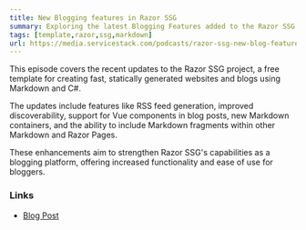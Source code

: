 ```yaml
---
title: New Blogging features in Razor SSG
summary: Exploring the latest Blogging Features added to the Razor SSG template, the fast, free static side generator for generating blogs and marketing websites from Markdown files.
tags: [template,razor,ssg,markdown]
url: https://media.servicestack.com/podcasts/razor-ssg-new-blog-features.mp3   
---
```


This episode covers the recent updates to the Razor SSG project, a free template for creating fast, 
statically generated websites and blogs using Markdown and C#. 

The updates include features like RSS feed generation, improved discoverability, support for 
Vue components in blog posts, new Markdown containers, and the ability to include Markdown 
fragments within other Markdown and Razor Pages. 

These enhancements aim to strengthen Razor SSG's capabilities as a blogging platform, 
offering increased functionality and ease of use for bloggers.

### Links

- [Blog Post](/posts/razor-ssg-new-blog-features)
